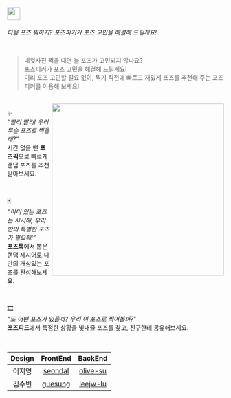 <img height="30" src="https://github.com/pose-picker/.github/assets/75469131/87357edf-8a99-4d4e-88ce-afb48752e45e"/> <br/>
---
*다음 포즈 뭐하지? 포즈피커가 포즈 고민을 해결해 드릴게요!*

<br/>

> 네컷사진 찍을 때면 늘 포즈가 고민되지 않나요? <br/>
포즈피커가 포즈 고민을 해결해 드릴게요! <br/>
미리 포즈 고민할 필요 없이, 찍기 직전에 빠르고 재밌게 포즈를 추천해 주는 포즈피커를 이용해 보세요!

<br/>

<img align="right" width="400" src="https://github.com/pose-picker/.github/assets/75469131/1e23a8de-d331-41ba-bc7a-f2bc62f7de01"/>



✨ <br/>
*“빨리 빨리! 우리 무슨 포즈로 찍을래?”* <br/>
시간 없을 땐 **포즈픽**으로 빠르게 랜덤 포즈를 추천받아보세요.

<br/>

🃏 <br/>
*“이미 있는 포즈는 시시해, 우리만의 특별한 포즈가 필요해!”* <br/>
**포즈톡**에서 뽑은 랜덤 제시어로 나만의 개성있는 포즈를 완성해보세요.

<br/>

🎞 <br/>
*“또 어떤 포즈가 있을까? 우리 이 포즈로 찍어볼까?”* <br/>
**포즈피드**에서 특정한 상황을 빛내줄 포즈를 찾고, 친구한테 공유해보세요.

<br/>

| Design | FrontEnd | BackEnd |
|:-:|:-:|:-:|
| 이지영 | [seondal](https://github.com/seondal) | [olive-su](https://github.com/olive-su) |
| 김수빈 | [guesung](https://github.com/guesung) | [leejw-lu](https://github.com/leejw-lu) |
